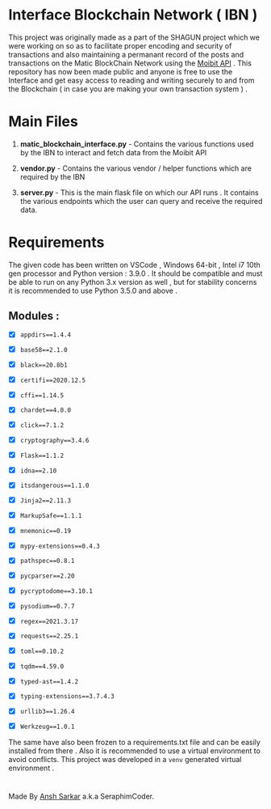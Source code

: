 # Interface Blockchain Network ( IBN )
This project was originally made as a part of the SHAGUN project which we were working on so as to facilitate proper encoding and security of transactions and also maintaining a permanant record of the posts and transactions on the Matic BlockChain Network using the [Moibit API](https://www.moibit.io/) . This repository has now been made public and anyone is free to use the Interface and get easy access to reading and writing securely to and from the Blockchain ( in case you are making your own transaction system ) .

# Main Files
1. **matic_blockchain_interface.py** - Contains the various functions used by the IBN to interact and fetch data from the Moibit API

2. **vendor.py** - Contains the various vendor / helper functions which are required by the IBN

3. **server.py** - This is the main flask file on which our API runs . It contains the various endpoints which the user can query and receive the required data. 

# Requirements
The given code has been written on VSCode , Windows 64-bit , Intel i7 10th gen processor and Python version : 3.9.0 . It should be compatible and must be able to run on any Python 3.x version as well , but for stability concerns it is recommended to use Python 3.5.0 and above .

## Modules :

- [x] `appdirs==1.4.4`
- [x] `base58==2.1.0`
- [x] `black==20.8b1`
- [x] `certifi==2020.12.5`
- [x] `cffi==1.14.5`
- [x] `chardet==4.0.0`
- [x] `click==7.1.2`
- [x] `cryptography==3.4.6`
- [x] `Flask==1.1.2`
- [x] `idna==2.10`
- [x] `itsdangerous==1.1.0`
- [x] `Jinja2==2.11.3`
- [x] `MarkupSafe==1.1.1`
- [x] `mnemonic==0.19`
- [x] `mypy-extensions==0.4.3`
- [x] `pathspec==0.8.1`
- [x] `pycparser==2.20`
- [x] `pycryptodome==3.10.1`
- [x] `pysodium==0.7.7`
- [x] `regex==2021.3.17`
- [x] `requests==2.25.1`
- [x] `toml==0.10.2`
- [x] `tqdm==4.59.0`
- [x] `typed-ast==1.4.2`
- [x] `typing-extensions==3.7.4.3`
- [x] `urllib3==1.26.4`
- [x] `Werkzeug==1.0.1`


The same have also been frozen to a requirements.txt file and can be easily installed from there . Also it is recommended to use a virtual environment to avoid conflicts. This project was developed in a `venv` generated virtual environment .

#

Made By [Ansh Sarkar](https://www.linkedin.com/in/ansh-sarkar/) a.k.a SeraphimCoder.
